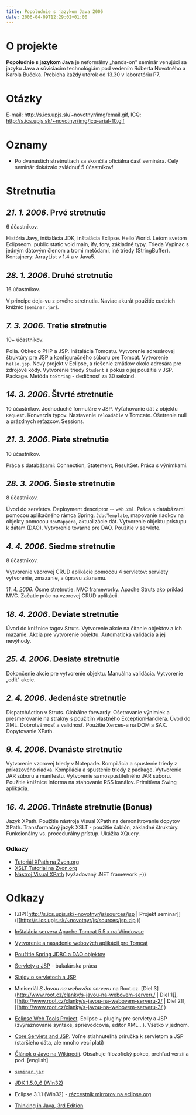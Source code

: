 ```yaml
---
title: Popoludnie s jazykom Java 2006
date: 2006-04-09T12:29:02+01:00
---
```


# O projekte
**Popoludnie s jazykom Java** je neformálny „hands-on" seminár venujúci sa jazyku Java a súvisiacim technológiám pod vedením Róberta Novotného a Karola Bučeka. Prebieha každý utorok od 13.30 v laboratóriu P7.

# Otázky
E-mail: http://s.ics.upjs.sk/~novotnyr/img/email.gif, ICQ: http://s.ics.upjs.sk/~novotnyr/img/icq-arial-10.gif

# Oznamy
* Po dvanástich stretnutiach sa skončila oficiálna časť seminára. Celý seminár dokázalo zvládnuť 5 účastníkov! 

# Stretnutia
*21. 1. 2006*. Prvé stretnutie
------------------------------

6 účastníkov. 

História Javy, inštalácia JDK, inštalácia Eclipse. Hello World. Letom svetom Eclipseom. public static void main, ify, fory, základné typy. Trieda Vypinac s jedným dátovým členom a tromi metódami, iné triedy (StringBuffer). Kontajnery: ArrayList v 1.4 a v Java5.

*28. 1. 2006*. Druhé stretnutie
-------------------------------

16 účastníkov.

V princípe deja-vu z prvého stretnutia. Naviac akurát použitie cudzích knižníc (`seminar.jar`).

*7. 3. 2006*. Tretie stretnutie
-------------------------------

10+ účastníkov. 

Polia. Obkec o PHP a JSP. Inštalácia Tomcatu. Vytvorenie adresárovej štruktúry pre JSP a konfiguračného súboru pre Tomcat. Vytvorenie `hello.jsp`. Nový projekt v Eclipse, a riešenie zmätkov okolo adresára pre zdrojové kódy. Vytvorenie triedy `Student` a pokus o jej použitie v JSP. Package. Metóda `toString` - dedičnosť za 30 sekúnd.

*14. 3. 2006*. Štvrté stretnutie
--------------------------------

10 účastníkov. Jednoduché formuláre v JSP. Vyťahovanie dát z objektu `Request`. Konverzia typov. Nastavenie `reloadable` v Tomcate. Ošetrenie null a prázdnych reťazcov. Sessions.

*21. 3. 2006*. Piate stretnutie
-------------------------------

10 účastníkov.

Práca s databázami: Connection, Statement, ResultSet. Práca s výnimkami.

*28. 3. 2006*. Šieste stretnutie
--------------------------------

8 účastníkov. 

Úvod do servletov. Deployment descriptor -- `web.xml`. Práca s databázami pomocou aplikačného rámca Spring. `JdbcTemplate`, mapovanie riadkov na objekty pomocou `RowMappera`, aktualizácie dát. Vytvorenie objektu prístupu k dátam (DAO). Vytvorenie továrne pre DAO. Použitie v servlete.

*4. 4. 2006*. Siedme stretnutie
-------------------------------

8 účastníkov. 

Vytvorenie vzorovej CRUD aplikácie pomocou 4 servletov: servlety vytvorenie, zmazanie, a úpravu záznamu.

*11. 4. 2006*. Ôsme stretnutie. MVC frameworky. Apache Struts ako príklad MVC. Začatie prác na vzorovej CRUD aplikácii.

*18. 4. 2006*. Deviate stretnutie
---------------------------------

Úvod do knižnice tagov Struts. Vytvorenie akcie na čítanie objektov a ich mazanie. Akcia pre vytvorenie objektu. Automatická validácia a jej nevýhody.

*25. 4. 2006*. Desiate stretnutie
---------------------------------

Dokončenie akcie pre vytvorenie objektu. Manuálna validácia. Vytvorenie „edit" akcie.

*2. 4. 2006*. Jedenáste stretnutie
----------------------------------

DispatchAction v Struts. Globálne forwardy. Ošetrovanie výnimiek a presmerovanie na strákny s použitím vlastného ExceptionHandlera. Úvod do XML. Dobrotvárnosť a validnosť. Použitie Xerces-a na DOM a SAX. Dopytovanie XPath.

*9. 4. 2006*. Dvanáste stretnutie
---------------------------------

Vytvorenie vzorovej triedy v Notepade. Kompilácia a spustenie triedy z príkazového riadka. Kompilácia a spustenie triedy z package. Vytvorenie JAR súboru a manifestu. Vytvorenie samospustiteľného JAR súboru. Použitie knižnice Informa na sťahovanie RSS kanálov. Primitívna Swing aplikácia.

*16. 4. 2006*. Trináste stretnutie (Bonus)
-----------------

Jazyk XPath. Použitie nástroja Visual XPath na demonštrovanie dopytov XPath. Transformačný jazyk XSLT - použitie šablón, základné štruktúry. Funkcionálny vs. procedurálny prístup. Ukážka XQuery.

### Odkazy
* [Tutoriál XPath na Zvon.org](http://www.zvon.org/xxl/XPathTutorial/General/examples.html )
* [XSLT Tutorial na Zvon.org](http://www.zvon.org/xxl/XSLTutorial/Output/index.html )
* [Nástroj Visual XPath](http://weblogs.asp.net/nleghari/archive/2003/12/03/40842.aspx ) (vyžadovaný .NET framework ;-))

# Odkazy
* [ZIP](http://s.ics.upjs.sk/~novotnyr/js/sources/jsp | Projekt seminar]] ([[http://s.ics.upjs.sk/~novotnyr/js/sources/jsp.zip ))
* [Inštalácia servera Apache Tomcat 5.5.x na Windowse](http://s.ics.upjs.sk/~novotnyr/js/tomcat/tomcat.html )
* [Vytvorenie a nasadenie webových aplikácií pre Tomcat](http://s.ics.upjs.sk/~novotnyr/js/web-tomcat/web-tomcat.html )
* [Použitie Spring JDBC a DAO objektov](http://s.ics.upjs.sk/~novotnyr/js/spring-jdbc/spring-jdbc.html )

* [Servlety a JSP](http://xdavidek.wz.cz/scripts/get.php?file=bakalarka.pdf.zip ) - bakalárska práca
* [Slajdy o servletoch a JSP](http://nenya.ms.mff.cuni.cz/~hnetynka/vsjava/slides2005/java07.pdf )
* Miniseriál *S Javou na webovém serveru* na Root.cz. [Diel 3](http://www.root.cz/clanky/s-javou-na-webovem-serveru/ | Diel 1]], [[http://www.root.cz/clanky/s-javou-na-webovem-serveru-2/ | Diel 2]], [[http://www.root.cz/clanky/s-javou-na-webovem-serveru-3/ )

* [Eclipse Web Tools Project](http://www.eclipse.org/downloads/download.php?file=/webtools/downloads/drops/R-1.0.1-200602171228/wtp-all-in-one-sdk-R-1.0.1-200602171228-win32.zip ). Eclipse + pluginy pre servlety a JSP (zvýrazňovanie syntaxe, sprievodcovia, editor XML...). Všetko v jednom.
* [Core Servlets and JSP](http://pdf.coreservlets.com/ ). Voľne stiahnuteľná príručka k servletom a JSP (staršieho dáta, ale mnoho vecí platí)
* [Článok o Jave na Wikipedii](http://en.wikipedia.org/wiki/Java_programming_language ). Obsahuje filozofický pokec, prehľad verzií a pod. [english]
* [`seminar.jar`](http://s.ics.upjs.sk/~novotnyr/js/seminar.jar )
* [JDK 1.5.0_6 (Win32)](http://javashoplm.sun.com/ECom/docs/Welcome.jsp?StoreId=22&PartDetailId=jdk-1.5.0_06-oth-JPR&SiteId=JSC&TransactionId=noreg )
* Eclipse 3.1.1 (Win32) - [rázcestník mirrorov na eclipse.org](http://www.eclipse.org/downloads/download.php?file=/eclipse/downloads/drops/R-3.1.2-200601181600/eclipse-SDK-3.1.2-win32.zip )
* [Thinking in Java, 3rd Edition](http://mindview.net/Books/TIJ/DownloadSites )